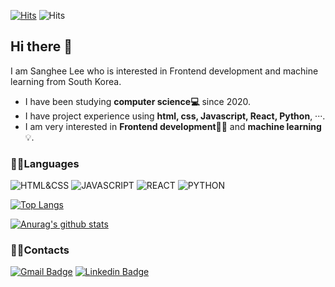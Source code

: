 [![Hits](https://hits.seeyoufarm.com/api/count/incr/badge.svg?url=https%3A%2F%2Fgithub.com%2Fsanghee-dev&count_bg=%2379C83D&title_bg=%23555555&icon=&icon_color=%23E7E7E7&title=hits&edge_flat=false)](https://hits.seeyoufarm.com) ![Hits](https://img.shields.io/github/followers/sanghee-dev?label=Follow)

## Hi there 👋

I am Sanghee Lee who is interested in Frontend development and machine learning from South Korea.

- I have been studying **computer science:computer:** since 2020.
- I have project experience using **html, css, Javascript, React, Python**, ···.
- I am very interested in **Frontend development**👩‍💻 and **machine learning**💡.

### 🙆‍♀Languages

![HTML&CSS](https://img.shields.io/badge/html%20&%20css-%E2%98%85%E2%98%85%E2%98%85%E2%98%85%E2%98%86-E34F26?style=flat&logo=html5&logoColor=white) ![JAVASCRIPT](https://img.shields.io/badge/Javascript-%E2%98%85%E2%98%85%E2%98%85%E2%98%86%E2%98%86-F7DF1E?style=flat&logo=javascript&logoColor=white) ![REACT](https://img.shields.io/badge/React-%E2%98%85%E2%98%85%E2%98%86%E2%98%86%E2%98%86-3776AB?style=flat&logo=React&logoColor=white) ![PYTHON](https://img.shields.io/badge/Python-%E2%98%85%E2%98%85%E2%98%86%E2%98%86%E2%98%86-61DAFB?style=flat&logo=Python&logoColor=white)

[![Top Langs](https://github-readme-stats.vercel.app/api/top-langs/?username=sanghee-dev&layout=compact)](https://github.com/anuraghazra/github-readme-stats)

[![Anurag's github stats](https://github-readme-stats.vercel.app/api?username=sanghee-dev&show_icons=true)](https://github.com/anuraghazra/github-readme-stats)

### 🙆‍♀Contacts

[![Gmail Badge](https://img.shields.io/badge/Gmail-d14836?style=flat-square&logo=Gmail&logoColor=white&link=mailto:leeesangheee@gmail.com)](mailto:leeesangheee@gmail.com) [![Linkedin Badge](https://img.shields.io/badge/-LinkedIn-blue?style=flat-square&logo=Linkedin&logoColor=white&link=https://www.linkedin.com/in/sanghee-lee-52ba5a1a8)](https://www.linkedin.com/in/sanghee-lee-52ba5a1a8)
